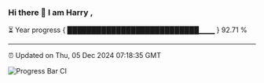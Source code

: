 ### Hi there 👋 I am Harry , 

⏳ Year progress { ███████████████████████████▁▁▁ } 92.71 %

---

⏰ Updated on Thu, 05 Dec 2024 07:18:35 GMT

![Progress Bar CI](https://github.com/duykhang68/duykhang68/workflows/Progress%20Bar%20CI/badge.svg)
